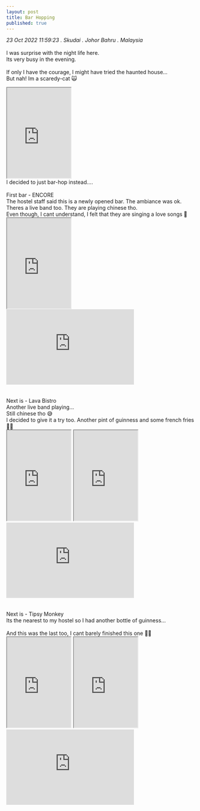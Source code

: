```yaml
---
layout: post
title: Bar Hopping
published: true
---
```

_23 Oct 2022 11:59:23 . Skudai . Johor Bahru . Malaysia_
<br>
<br>
I was surprise with the night life here.
<br>
Its very busy in the evening. 
<br>
<br>
If only I have the courage, I might have tried the haunted house... 
<br>
But nah! Im a scaredy-cat 🙀
<br>
<iframe src="https://drive.google.com/file/d/1Lu0biCH1vyDxlXVP-1dobBXswZqFY53g/preview" width="170" height="240" allow="autoplay"></iframe>
<br>
I decided to just bar-hop instead....
<br>
<br>
First bar - ENCORE
<br>
The hostel staff said this is a newly opened bar. The ambiance was ok.
<br>
Theres a live band too. They are playing chinese tho.
<br>
Even though, I cant understand, I felt that they are singing a love songs 🤔
<br>
<iframe src="https://drive.google.com/file/d/1Q3JfxcM-HvSVaC_VbgJrU-7dpEt0NPUP/preview" width="170" height="240" allow="autoplay"></iframe>
<br>
<iframe width="340" height="200"
src="https://www.youtube.com/embed/UMx0ZyRcbR4"
frameborder="0" 
allow="accelerometer; autoplay; encrypted-media; gyroscope; picture-in-picture" 
allowfullscreen></iframe>
<br>
<br>
<br>
Next is - Lava Bistro
<br>
Another live band playing...
<br>
Still chinese tho 😅
<br>
I decided to give it a try too. Another pint of guinness and some french fries 🍟🍺
<br>
<iframe src="https://drive.google.com/file/d/1q9yo-iY7VX7kYt5grsLjwWLUSrQwixEL/preview" width="170" height="240" allow="autoplay"></iframe>
<iframe src="https://drive.google.com/file/d/1Ex32kAEE2yChXuarEBUGXTmjL6CtQ-TD/preview" width="170" height="240" allow="autoplay"></iframe>
<br>
<iframe width="340" height="200"
src="https://www.youtube.com/embed/_wVPx0vuUz8"
frameborder="0" 
allow="accelerometer; autoplay; encrypted-media; gyroscope; picture-in-picture" 
allowfullscreen></iframe>
<br>
<br>
<br>
Next is - Tipsy Monkey
<br>
Its the nearest to my hostel so I had another bottle of guinness... 
<br>
<br>
And this was the last too, I cant barely finished this one 😵‍💫
<br>
<iframe src="https://drive.google.com/file/d/1OKXgDExhiFrH5mXibBT0K7Q2L620TkQr/preview" width="170" height="240" allow="autoplay"></iframe>
<iframe src="https://drive.google.com/file/d/1Cp_P_nmrPYStPqtuMtfeCsP5hRZRoCnp/preview" width="170" height="240" allow="autoplay"></iframe>
<br>
<iframe width="340" height="200"
src="https://www.youtube.com/embed/vBB_6fBRgXk"
frameborder="0" 
allow="accelerometer; autoplay; encrypted-media; gyroscope; picture-in-picture" 
allowfullscreen></iframe>
<br>
<br>
